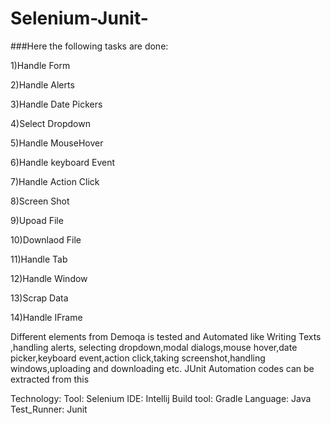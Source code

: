 # Selenium-Junit-
###Here the following tasks are done:

1)Handle Form

2)Handle Alerts

3)Handle Date Pickers

4)Select Dropdown

5)Handle MouseHover

6)Handle keyboard Event

7)Handle Action Click

8)Screen Shot 

9)Upoad File

10)Downlaod File 

11)Handle Tab 

12)Handle Window

13)Scrap Data

14)Handle IFrame

Different elements from Demoqa is tested and Automated like Writing Texts ,handling alerts, selecting dropdown,modal dialogs,mouse hover,date picker,keyboard event,action click,taking screenshot,handling windows,uploading and downloading etc.
JUnit Automation codes can be extracted from this

Technology:
Tool: Selenium
IDE: Intellij
Build tool: Gradle
Language: Java
Test_Runner: Junit
